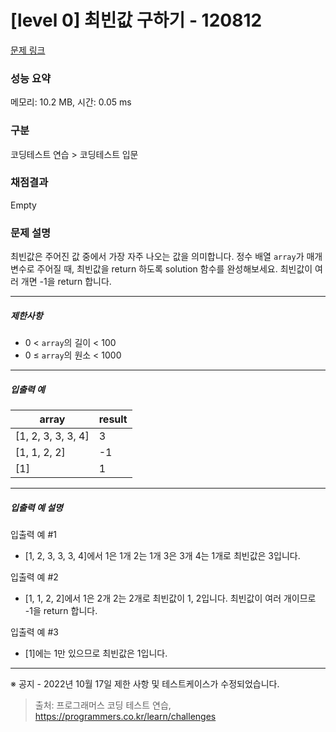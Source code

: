 # [level 0] 최빈값 구하기 - 120812 

[문제 링크](https://school.programmers.co.kr/learn/courses/30/lessons/120812) 

### 성능 요약

메모리: 10.2 MB, 시간: 0.05 ms

### 구분

코딩테스트 연습 > 코딩테스트 입문

### 채점결과

Empty

### 문제 설명

<p>최빈값은 주어진 값 중에서 가장 자주 나오는 값을 의미합니다. 정수 배열 <code>array</code>가 매개변수로 주어질 때, 최빈값을 return 하도록 solution 함수를 완성해보세요. 최빈값이 여러 개면 -1을 return 합니다.</p>

<hr>

<h5>제한사항</h5>

<ul>
<li>0 &lt; <code>array</code>의 길이 &lt; 100</li>
<li>0&nbsp;≤&nbsp;<code>array</code>의 원소 &lt; 1000</li>
</ul>

<hr>

<h5>입출력 예</h5>
<table class="table">
        <thead><tr>
<th>array</th>
<th>result</th>
</tr>
</thead>
        <tbody><tr>
<td>[1, 2, 3, 3, 3, 4]</td>
<td>3</td>
</tr>
<tr>
<td>[1, 1, 2, 2]</td>
<td>-1</td>
</tr>
<tr>
<td>[1]</td>
<td>1</td>
</tr>
</tbody>
      </table>
<hr>

<h5>입출력 예 설명</h5>

<p>입출력 예 #1</p>

<ul>
<li>[1, 2, 3, 3, 3, 4]에서 1은 1개 2는 1개 3은 3개 4는 1개로 최빈값은 3입니다.</li>
</ul>

<p>입출력 예 #2</p>

<ul>
<li>[1, 1, 2, 2]에서 1은 2개 2는 2개로 최빈값이 1, 2입니다. 최빈값이 여러 개이므로 -1을 return 합니다.</li>
</ul>

<p>입출력 예 #3</p>

<ul>
<li>[1]에는 1만 있으므로 최빈값은 1입니다.</li>
</ul>

<hr>

<p>※ 공지 - 2022년 10월 17일 제한 사항 및 테스트케이스가 수정되었습니다.</p>


> 출처: 프로그래머스 코딩 테스트 연습, https://programmers.co.kr/learn/challenges